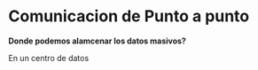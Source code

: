 # Comunicacion de Punto a punto

**Donde podemos alamcenar los datos masivos?**

En un centro de datos